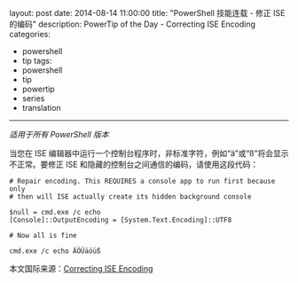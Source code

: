 ﻿layout: post
date: 2014-08-14 11:00:00
title: "PowerShell 技能连载 - 修正 ISE 的编码"
description: PowerTip of the Day - Correcting ISE Encoding
categories:
- powershell
- tip
tags:
- powershell
- tip
- powertip
- series
- translation
---
_适用于所有 PowerShell 版本_

当您在 ISE 编辑器中运行一个控制台程序时，非标准字符，例如“ä”或“ß”将会显示不正常。要修正 ISE 和隐藏的控制台之间通信的编码，请使用这段代码：

    # Repair encoding. This REQUIRES a console app to run first because only
    # then will ISE actually create its hidden background console
    
    $null = cmd.exe /c echo
    [Console]::OutputEncoding = [System.Text.Encoding]::UTF8
    
    # Now all is fine
    
    cmd.exe /c echo ÄÖÜäöüß

<!--more-->
本文国际来源：[Correcting ISE Encoding](http://powershell.com/cs/blogs/tips/archive/2014/08/14/correcting-ise-encoding.aspx)
